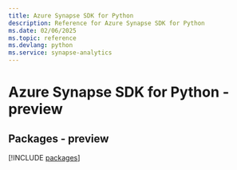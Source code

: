 ```yaml
---
title: Azure Synapse SDK for Python
description: Reference for Azure Synapse SDK for Python
ms.date: 02/06/2025
ms.topic: reference
ms.devlang: python
ms.service: synapse-analytics
---
```

# Azure Synapse SDK for Python - preview
## Packages - preview
[!INCLUDE [packages](synapse-index.md)]